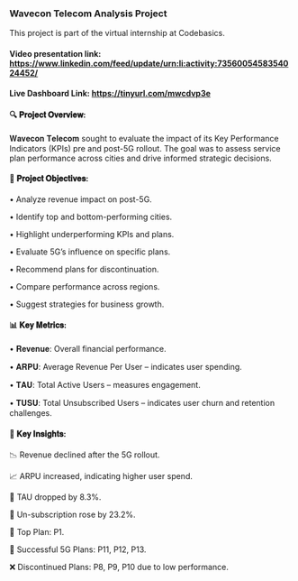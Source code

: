 ### Wavecon Telecom Analysis Project

This project is part of the virtual internship at Codebasics.

#### Video presentation link: https://www.linkedin.com/feed/update/urn:li:activity:7356005458354024452/

#### Live Dashboard Link: https://tinyurl.com/mwcdvp3e


#### 🔍 𝐏𝐫𝐨𝐣𝐞𝐜𝐭 𝐎𝐯𝐞𝐫𝐯𝐢𝐞𝐰:

𝐖𝐚𝐯𝐞𝐜𝐨𝐧 𝐓𝐞𝐥𝐞𝐜𝐨𝐦 sought to evaluate the impact of its Key Performance Indicators (KPIs) pre and post-5G rollout. The goal was to assess service plan performance across cities and drive informed strategic decisions.


#### 🎯 𝐏𝐫𝐨𝐣𝐞𝐜𝐭 𝐎𝐛𝐣𝐞𝐜𝐭𝐢𝐯𝐞𝐬:

• Analyze revenue impact on post-5G.

• Identify top and bottom-performing cities.

• Highlight underperforming KPIs and plans.

• Evaluate 5G’s influence on specific plans.

• Recommend plans for discontinuation.

• Compare performance across regions.

• Suggest strategies for business growth.


#### 📊 𝐊𝐞𝐲 𝐌𝐞𝐭𝐫𝐢𝐜𝐬:

• 𝐑𝐞𝐯𝐞𝐧𝐮𝐞: Overall financial performance.

• 𝐀𝐑𝐏𝐔: Average Revenue Per User – indicates user spending.

• 𝐓𝐀𝐔: Total Active Users – measures engagement.

• 𝐓𝐔𝐒𝐔: Total Unsubscribed Users – indicates user churn and retention challenges.


#### 🔎 𝐊𝐞𝐲 𝐈𝐧𝐬𝐢𝐠𝐡𝐭𝐬:

📉 Revenue declined after the 5G rollout.

📈 ARPU increased, indicating higher user spend.

👥 TAU dropped by 8.3%.

🔄 Un-subscription rose by 23.2%.

📌 Top Plan: P1.

🚀 Successful 5G Plans: P11, P12, P13.

❌ Discontinued Plans: P8, P9, P10 due to low performance.


